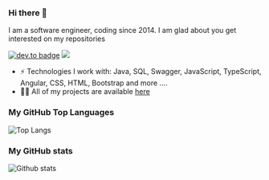 ### Hi there 👋

I am a software engineer, coding since 2014. I am glad about you get interested on my repositories

[![dev.to badge](https://img.shields.io/badge/linkedin-Pedro%20Luis%20Martinez-%230177B5?style=flat&logo=linkedin)](https://www.linkedin.com/in/pedro-luis-martínez-gonçalves-0222735a)
![](https://komarev.com/ghpvc/?username=pedrol129&color=brightgreen&style=flat)

- ⚡️ Technologies I work with: Java, SQL, Swagger, JavaScript, TypeScript, Angular, CSS, HTML, Bootstrap and more ....
- 👨‍💻 All of my projects are available  [here](https://github.com/pedrol129?tab=repositories)

### My GitHub Top Languages 
![Top Langs](https://github-readme-stats.vercel.app/api/top-langs/?username=pedrol129&hide=css,html)
### My GitHub stats
![Github stats](https://github-readme-stats.vercel.app/api?username=pedrol129&show_icons=true)
<!--
**PedroL129/PedroL129** is a ✨ _special_ ✨ repository because its `README.md` (this file) appears on your GitHub profile.

Here are some ideas to get you started:

- 🔭 I’m currently working on ...
- 🌱 I’m currently learning ...
- 👯 I’m looking to collaborate on ...
- 🤔 I’m looking for help with ...
- 💬 Ask me about ...
- 📫 How to reach me: ...
- 😄 Pronouns: ...
- ⚡ Fun fact: ...
-->
